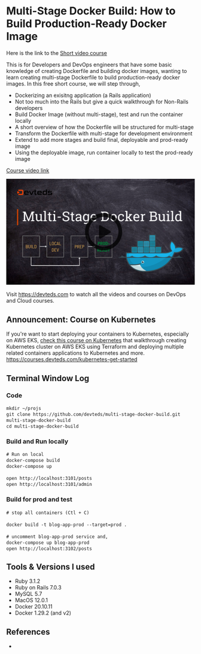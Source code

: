 # Multi-Stage Docker Build: How to Build Production-Ready Docker Image

Here is the link to the [Short video course](https://devteds.com/episodes/multi-stage-docker-build)

This is for Developers and DevOps engineers that have some basic knowledge of creating Dockerfile and building docker images, wanting to learn creating multi-stage Dockerfile to build production-ready docker images. In this free short course, we will step through,

- Dockerizing an exisitng application (a Rails application)
- Not too much into the Rails but give a quick walkthrough for Non-Rails developers
- Build Docker Image (without multi-stage), test and run the container locally
- A short overview of how the Dockerfile will be structured for multi-stage
- Transform the Dockerfile with multi-stage for development environment
- Extend to add more stages and build final, deployable and prod-ready image
- Using the deployable image, run container locally to test the prod-ready image

[Course video link](https://youtu.be/EkOCLmvwEhc)

[![Course Video Link](./doc/youtube-thumbnail-multi-stage-docker-rails-play.png)](https://devteds.com/multi-stage-docker-build/)

Visit https://devteds.com to watch all the videos and courses on DevOps and Cloud courses.

## Announcement: Course on Kubernetes

If you're want to start deploying your containers to Kubernetes, especially on AWS EKS, [check this course on Kubernetes](https://courses.devteds.com/kubernetes-get-started) that walkthrough creating Kubernetes cluster on AWS EKS using Terraform and deploying multiple related containers applications to Kubernetes and more. https://courses.devteds.com/kubernetes-get-started 


## Terminal Window Log

### Code

```
mkdir ~/projs
git clone https://github.com/devteds/multi-stage-docker-build.git multi-stage-docker-build
cd multi-stage-docker-build
```

### Build and Run locally

```
# Run on local
docker-compose build
docker-compose up

open http://localhost:3101/posts
open http://localhost:3101/admin
```

### Build for prod and test

```
# stop all containers (Ctl + C)

docker build -t blog-app-prod --target=prod .

# uncomment blog-app-prod service and,
docker-compose up blog-app-prod
open http://localhost:3102/posts
```


## Tools & Versions I used

- Ruby 3.1.2
- Ruby on Rails 7.0.3
- MySQL 5.7
- MacOS 12.0.1
- Docker 20.10.11
- Docker 1.29.2 (and v2)

## References

- 